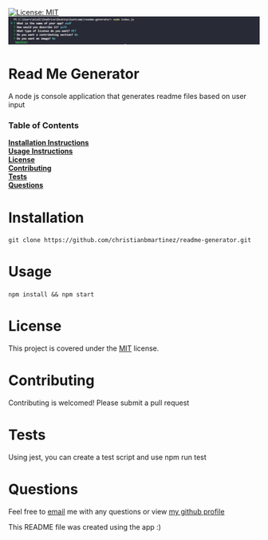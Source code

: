 
  [![License: MIT](https://img.shields.io/badge/License-MIT-blue.svg)](https://opensource.org/licenses/MIT)
  ![alt text](https://github.com/christianbmartinez/readme-generator/blob/main/nodeapp.jpg)
  # Read Me Generator
  A node js console application that generates readme files based on user input

  ### Table of Contents
  **[Installation Instructions](#installation)**<br>
  **[Usage Instructions](#usage)**<br>
  **[License](#license)**<br>
  **[Contributing](#contributing)**<br>
  **[Tests](#tests)**<br>
  **[Questions](#questions)**<br>

  # Installation
  ```git clone https://github.com/christianbmartinez/readme-generator.git```

  # Usage
  ```npm install && npm start```

  # License
  This project is covered under the [MIT](https://opensource.org/licenses/MIT) license.

  # Contributing
  Contributing is welcomed! Please submit a pull request  

  # Tests
  Using jest, you can create a test script and use npm run test

  # Questions
  Feel free to [email](hello@christianbmartinez.com) me with any questions or view [my github profile](https://github.com/christianbmartinez)

  
This README file was created using the app :)
